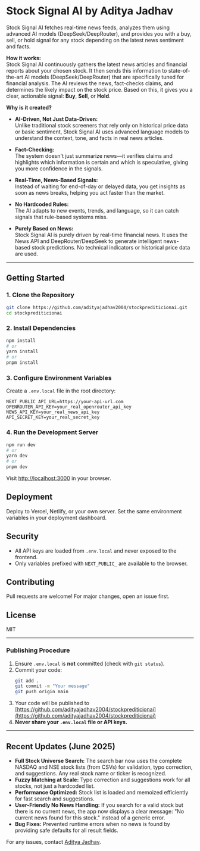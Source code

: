 # Stock Signal AI by Aditya Jadhav

Stock Signal AI fetches real-time news feeds, analyzes them using advanced AI models (DeepSeek/DeepRouter), and provides you with a buy, sell, or hold signal for any stock depending on the latest news sentiment and facts.

**How it works:**  
Stock Signal AI continuously gathers the latest news articles and financial reports about your chosen stock. It then sends this information to state-of-the-art AI models (DeepSeek/DeepRouter) that are specifically tuned for financial analysis. The AI reviews the news, fact-checks claims, and determines the likely impact on the stock price. Based on this, it gives you a clear, actionable signal: **Buy**, **Sell**, or **Hold**.

**Why is it created?**  
- **AI-Driven, Not Just Data-Driven:**  
  Unlike traditional stock screeners that rely only on historical price data or basic sentiment, Stock Signal AI uses advanced language models to understand the context, tone, and facts in real news articles.

- **Fact-Checking:**  
  The system doesn't just summarize news—it verifies claims and highlights which information is certain and which is speculative, giving you more confidence in the signals.

- **Real-Time, News-Based Signals:**  
  Instead of waiting for end-of-day or delayed data, you get insights as soon as news breaks, helping you act faster than the market.

- **No Hardcoded Rules:**  
  The AI adapts to new events, trends, and language, so it can catch signals that rule-based systems miss.

- **Purely Based on News:**  
  Stock Signal AI is purely driven by real-time financial news. It uses the News API and DeepRouter/DeepSeek to generate intelligent news-based stock predictions. No technical indicators or historical price data are used.

---

## Getting Started

### 1. Clone the Repository
```sh
git clone https://github.com/adityajadhav2004/stockprediticionai.git
cd stockprediticionai
```

### 2. Install Dependencies
```sh
npm install
# or
yarn install
# or
pnpm install
```

### 3. Configure Environment Variables
Create a `.env.local` file in the root directory:
```env
NEXT_PUBLIC_API_URL=https://your-api-url.com
OPENROUTER_API_KEY=your_real_openrouter_api_key
NEWS_API_KEY=your_real_news_api_key
API_SECRET_KEY=your_real_secret_key
```


### 4. Run the Development Server
```sh
npm run dev
# or
yarn dev
# or
pnpm dev
```
Visit [http://localhost:3000](http://localhost:3000) in your browser.

## Deployment
Deploy to Vercel, Netlify, or your own server. Set the same environment variables in your deployment dashboard.

## Security
- All API keys are loaded from `.env.local` and never exposed to the frontend.
- Only variables prefixed with `NEXT_PUBLIC_` are available to the browser.


## Contributing
Pull requests are welcome! For major changes, open an issue first.

## License
MIT

---

### Publishing Procedure
1. Ensure `.env.local` is **not** committed (check with `git status`).
2. Commit your code:
   ```sh
   git add .
   git commit -m "Your message"
   git push origin main
   ```
3. Your code will be published to [https://github.com/adityajadhav2004/stockprediticionai](https://github.com/adityajadhav2004/stockprediticionai)
4. **Never share your `.env.local` file or API keys.**

---

## Recent Updates (June 2025)

- **Full Stock Universe Search:** The search bar now uses the complete NASDAQ and NSE stock lists (from CSVs) for validation, typo correction, and suggestions. Any real stock name or ticker is recognized.
- **Fuzzy Matching at Scale:** Typo correction and suggestions work for all stocks, not just a hardcoded list.
- **Performance Optimized:** Stock list is loaded and memoized efficiently for fast search and suggestions.
- **User-Friendly No News Handling:** If you search for a valid stock but there is no current news, the app now displays a clear message: "No current news found for this stock." instead of a generic error.
- **Bug Fixes:** Prevented runtime errors when no news is found by providing safe defaults for all result fields.

For any issues, contact [Aditya Jadhav](https://www.linkedin.com/in/aditya-jadhav-coder/).
